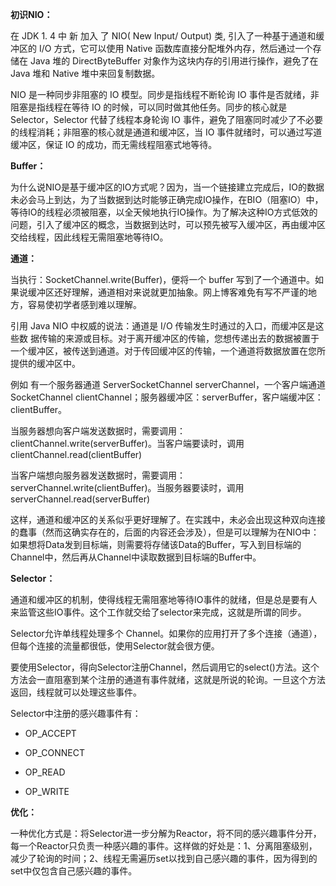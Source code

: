 **初识NIO：**


在 JDK 1. 4 中 新 加入 了 NIO\( New Input/ Output\) 类, 引入了一种基于通道和缓冲区的 I/O 方式，它可以使用 Native 函数库直接分配堆外内存，然后通过一个存储在 Java 堆的 DirectByteBuffer 对象作为这块内存的引用进行操作，避免了在 Java 堆和 Native 堆中来回复制数据。

NIO 是一种同步非阻塞的 IO 模型。同步是指线程不断轮询 IO 事件是否就绪，非阻塞是指线程在等待 IO 的时候，可以同时做其他任务。同步的核心就是 Selector，Selector 代替了线程本身轮询 IO 事件，避免了阻塞同时减少了不必要的线程消耗；非阻塞的核心就是通道和缓冲区，当 IO 事件就绪时，可以通过写道缓冲区，保证 IO 的成功，而无需线程阻塞式地等待。


**Buffer：**


为什么说NIO是基于缓冲区的IO方式呢？因为，当一个链接建立完成后，IO的数据未必会马上到达，为了当数据到达时能够正确完成IO操作，在BIO（阻塞IO）中，等待IO的线程必须被阻塞，以全天候地执行IO操作。为了解决这种IO方式低效的问题，引入了缓冲区的概念，当数据到达时，可以预先被写入缓冲区，再由缓冲区交给线程，因此线程无需阻塞地等待IO。


**通道：**

当执行：SocketChannel.write\(Buffer\)，便将一个 buffer 写到了一个通道中。如果说缓冲区还好理解，通道相对来说就更加抽象。网上博客难免有写不严谨的地方，容易使初学者感到难以理解。

引用 Java NIO 中权威的说法：通道是 I/O 传输发生时通过的入口，而缓冲区是这些数 据传输的来源或目标。对于离开缓冲区的传输，您想传递出去的数据被置于一个缓冲区，被传送到通道。对于传回缓冲区的传输，一个通道将数据放置在您所提供的缓冲区中。

例如 有一个服务器通道 ServerSocketChannel serverChannel，一个客户端通道 SocketChannel clientChannel；服务器缓冲区：serverBuffer，客户端缓冲区：clientBuffer。

当服务器想向客户端发送数据时，需要调用：clientChannel.write\(serverBuffer\)。当客户端要读时，调用 clientChannel.read\(clientBuffer\)

当客户端想向服务器发送数据时，需要调用：serverChannel.write\(clientBuffer\)。当服务器要读时，调用 serverChannel.read\(serverBuffer\)

这样，通道和缓冲区的关系似乎更好理解了。在实践中，未必会出现这种双向连接的蠢事（然而这确实存在的，后面的内容还会涉及），但是可以理解为在NIO中：如果想将Data发到目标端，则需要将存储该Data的Buffer，写入到目标端的Channel中，然后再从Channel中读取数据到目标端的Buffer中。


**Selector：**

通道和缓冲区的机制，使得线程无需阻塞地等待IO事件的就绪，但是总是要有人来监管这些IO事件。这个工作就交给了selector来完成，这就是所谓的同步。 

Selector允许单线程处理多个 Channel。如果你的应用打开了多个连接（通道），但每个连接的流量都很低，使用Selector就会很方便。

要使用Selector，得向Selector注册Channel，然后调用它的select\(\)方法。这个方法会一直阻塞到某个注册的通道有事件就绪，这就是所说的轮询。一旦这个方法返回，线程就可以处理这些事件。

Selector中注册的感兴趣事件有：

* OP\_ACCEPT

* OP\_CONNECT

* OP\_READ

* OP\_WRITE

**优化：**

一种优化方式是：将Selector进一步分解为Reactor，将不同的感兴趣事件分开，每一个Reactor只负责一种感兴趣的事件。这样做的好处是：1、分离阻塞级别，减少了轮询的时间；2、线程无需遍历set以找到自己感兴趣的事件，因为得到的set中仅包含自己感兴趣的事件。





